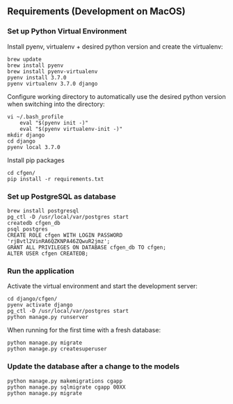 ## Requirements (Development on MacOS)

### Set up Python Virtual Environment

Install pyenv, virtualenv + desired python version and create the virtualenv:

    brew update
    brew install pyenv
    brew install pyenv-virtualenv
    pyenv install 3.7.0
    pyenv virtualenv 3.7.0 django

Configure working directory to automatically use the desired python version when switching into the directory:

    vi ~/.bash_profile
        eval "$(pyenv init -)"
        eval "$(pyenv virtualenv-init -)"
    mkdir django
    cd django
    pyenv local 3.7.0

Install pip packages

    cd cfgen/
    pip install -r requirements.txt


### Set up PostgreSQL as database

    brew install postgresql
    pg_ctl -D /usr/local/var/postgres start
    createdb cfgen_db
    psql postgres
    CREATE ROLE cfgen WITH LOGIN PASSWORD 'rjBvtl2VinRA6QZKNPA46ZQwuR2jmz';
    GRANT ALL PRIVILEGES ON DATABASE cfgen_db TO cfgen;
    ALTER USER cfgen CREATEDB;


### Run the application

Activate the virtual environment and start the development server:

    cd django/cfgen/
    pyenv activate django
    pg_ctl -D /usr/local/var/postgres start
    python manage.py runserver

When running for the first time with a fresh database:

    python manage.py migrate
    python manage.py createsuperuser


### Update the database after a change to the models

    python manage.py makemigrations cgapp
    python manage.py sqlmigrate cgapp 00XX
    python manage.py migrate
